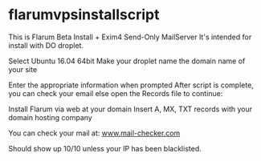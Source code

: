 # flarumvpsinstallscript

This is Flarum Beta Install + Exim4 Send-Only MailServer
It's intended for install with DO droplet. 

Select Ubuntu 16.04 64bit
Make your droplet name the domain name of your site

Enter the appropriate information when prompted
After script is complete, you can check your email else open the Records file to continue:

Install Flarum via web at your domain
Insert A, MX, TXT records with your domain hosting company

You can check your mail at: www.mail-checker.com

Should show up 10/10 unless your IP has been blacklisted. 

